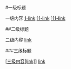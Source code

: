 #一级标题

一级内容 [1-link](page1.html) [11-link](index.html) [111-link](test.html)

##二级标题

二级内容 
[link](index.html)

###三级标题

[[三级内容[link]]](index.html)
[link](index.html)


